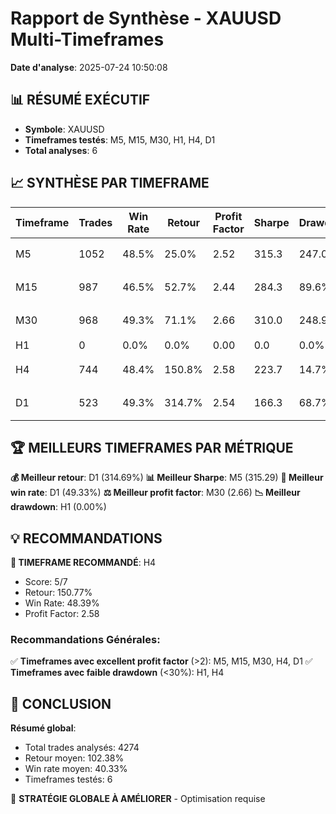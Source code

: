 # Rapport de Synthèse - XAUUSD Multi-Timeframes

**Date d'analyse**: 2025-07-24 10:50:08

## 📊 RÉSUMÉ EXÉCUTIF

- **Symbole**: XAUUSD
- **Timeframes testés**: M5, M15, M30, H1, H4, D1
- **Total analyses**: 6

## 📈 SYNTHÈSE PAR TIMEFRAME

| Timeframe | Trades | Win Rate | Retour | Profit Factor | Sharpe | Drawdown | Score |
|-----------|--------|----------|--------|---------------|--------|----------|-------|
| M5 | 1052 | 48.5% | 25.0% | 2.52 | 315.3 | 247.0% | 🟡 4/7 |
| M15 | 987 | 46.5% | 52.7% | 2.44 | 284.3 | 89.6% | 🟡 4/7 |
| M30 | 968 | 49.3% | 71.1% | 2.66 | 310.0 | 248.9% | 🟡 4/7 |
| H1 | 0 | 0.0% | 0.0% | 0.00 | 0.0 | 0.0% | 🔴 1/7 |
| H4 | 744 | 48.4% | 150.8% | 2.58 | 223.7 | 14.7% | 🟡 5/7 |
| D1 | 523 | 49.3% | 314.7% | 2.54 | 166.3 | 68.7% | 🟡 4/7 |

## 🏆 MEILLEURS TIMEFRAMES PAR MÉTRIQUE

**💰 Meilleur retour**: D1 (314.69%)
**📊 Meilleur Sharpe**: M5 (315.29)
**🎯 Meilleur win rate**: D1 (49.33%)
**⚖️ Meilleur profit factor**: M30 (2.66)
**📉 Meilleur drawdown**: H1 (0.00%)

## 💡 RECOMMANDATIONS

**🎯 TIMEFRAME RECOMMANDÉ**: H4
- Score: 5/7
- Retour: 150.77%
- Win Rate: 48.39%
- Profit Factor: 2.58

### Recommandations Générales:

✅ **Timeframes avec excellent profit factor** (>2): M5, M15, M30, H4, D1
✅ **Timeframes avec faible drawdown** (<30%): H1, H4

## 🎯 CONCLUSION

**Résumé global**:
- Total trades analysés: 4274
- Retour moyen: 102.38%
- Win rate moyen: 40.33%
- Timeframes testés: 6

🔴 **STRATÉGIE GLOBALE À AMÉLIORER** - Optimisation requise
